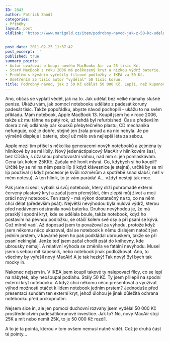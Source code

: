 ```yaml
---
ID: 2843
author: Patrick Zandl
categories:
- Příběhy
layout: post
oldlink: 'https://www.marigold.cz/item/podrobny-navod-jak-z-50-kc-udelat-50-000-kc-lepsi-nez-kuponova-privatizace

  '
post_date: 2011-02-25 11:37:42
post_excerpt: ''
published: true
summary_points:
- Autor uvažoval o koupi nového MacBooku Air za 25 tisíc Kč.
- Starý MacBook z roku 2006 má poškozený kryt a nízkou výdrž baterie.
- Problém s kýváním vyřešily filcové podložky z IKEA za 50 Kč.
- Ušetřením 25 tisíc autor "vydělal" 50 tisíc korun.
title: Podrobný návod, jak z 50 Kč udělat 50 000 Kč. Lepší, než kuponová privatizace!
---
```


Ano, občas se vyplatí vědět, jak na to. Jak udělat bez velké námahy slušné peníze. Ukážu vám, jak pomocí notebooku uděláte z padesátikoruny padesát tisíc.
Takže popořádku, abyste návod pochopili - ukážu to na svém příkladu. Mám notebook, Apple MacBook 13. Koupil jsem ho v roce 2006, takže už mu táhne na pátý rok, už tehdá byl refurbished. Čas a především dcera z něj odlámaly pár kousků přebytečného plastu, CD mechanika nefunguje, což je dobře, stejně jen žrala proud a na nic nebyla. Je po výměně displeje i baterie, obojí už mělo svá nejlepší léta za sebou.


Apple mezi tím přišel s několika generacemi novýh notebooků a zejména ty hliníkové by se mi líbily. Nový jedenáctipalcový MacAir v hliníkovém šasí, bez CDčka, s úžasnou pohotovostní váhou, nad ním si jen pomlaskávám. Cena tak kolem 25KKč. Začala mě honit mlsná. Co, kdybych si ho koupil? Určitě by se mi na něm psalo líp (i když klávesnice je stejná), určitě by se  mi líp používal (i když procesor je kvůli rozměrům a spotřebě snad slabší, než v mém notesu). A ten hliník, to je vám paráda! A... vždyť nestojí tak moc. 

Pak jsme si sedl, vybalil si svůj notebook, který drží pohromadě externí červený plastový kryt a začal jsem přemýšlet, čím zlepší můj život a moji práci nový notebook. Ten starý - má výkon dostatečný na to, co na něm chci dělat (především psát). Největší nevýhodou byla nulová výdrž, kterou před nedávnem odstranila nová baterka. Druhou nevýhodou je, že má prasklý i spodní kryt, kde se udělala boule, takže notebook, když ho postavím na pevnou podložku, se otáčí kolem své osy a při psaní se kývá. Což mírně vadí. Až doposud jsem to považoval za výhodu, protože když jsem někomu něco ukazoval, dal se notebook k němu dislejem natočit jen jedním prstem, v kavárně jsem ho pak podkládal ubrouskem, takže se při psaní nekinglal. Jenže teď jsem začal chodit psát do knihovny, kde ubrousky nemají. A relativní výhoda se změnila ve fatální nevýhodu. Musel jsem s sebou mít kapesník, nebo notebook jinak podložkovat. Ano, to všechny by vyřešil nový MacAir! A je tak hezký! Tak nový! Byl bych tak mocky in. 

Nakonec nejsem in. V IKEA jsem koupil takové ty nalepovací filcy, co se lepí na nábytek, aby neošoupal podlahu. Stály 50 Kč. Ty jsem přilepil na spodní externí kryt notebooku. A když chci někomu něco presentovat a využívat výhod možnosti otáčet k lidem notebook jedním prstem? Jednoduše před presentací sundám ten externí kryt, jehož úlohou je jinak důležitá ochrana notebooku před prokopnutím.

Nejsem sice in, ale jen pomocí duchovní rozvahy jsem vydělal 50 000 Kč prostřednictvím padesátikorunové investice. Jak to? No, nový MacAir stojí 25K a mít nebo nemít 25K, to je 50 000 Kč rozdíl. 

A to je ta pointa, kterou v tom ovšem nemusí nutně vidět. Což je druhá část té pointy...